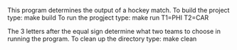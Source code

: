 This program determines the output of a hockey match.
To build the project type: make build 
To run the progject type: make run T1=PHI T2=CAR 

The 3 letters after the equal sign determine what two teams to choose in running the program. 
To clean up the directory type: make clean
